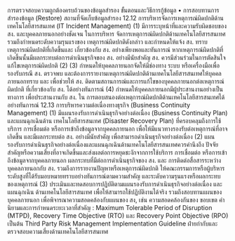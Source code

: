 การตรวจสอบความถูกต้องครบถ้วนของข้อมูลสำรอง
ขั้นตอนและวิธีการกู้ข้อมูล
• การสอบทานการสำรองข้อมูล (Restore)
สถานที่จัดเก็บข้อมูลสำรอง
12.12 การบริหารจัดการเหตุการณ์ผิดปกติด้านเทคโนโลยีสารสนเทศ (IT Incident Management)
(1) มีการระบุหน้าที่และความรับผิดชอบของ สง. และบุคคลภายนอกอย่างชัดเจน ในการบริหาร
จัดการเหตุการณ์ผิดปกติด้านเทคโนโลยีสารสนเทศ รวมถึงกำหนดระดับความรุนแรงของ
เหตุการณ์ผิดปกติดังกล่าว และกำหนดให้แจ้ง สง. ทราบเหตุการณ์ผิดปกติที่เกิดขึ้นและ
เกี่ยวข้องกับ สง. อย่างเพียงพอและทันการณ์
หากเหตุการณ์ผิดปกติที่เกิดขึ้นนั้นมีผลกระทบต่อการดำเนินธุรกิจของ สง. อย่างมีนัยสำคัญ
สง. ควรมีส่วนร่วมในการตัดสินใจแก้ไขเหตุการณ์ผิดปกติ
(2)
(3) กำหนดให้บุคคลภายนอกจัดให้มีช่องทาง ระบบ หรือเครื่องมือเพื่อรองรับกรณี สง. ตรวจพบ
และต้องการรายงานเหตุการณ์ผิดปกติด้านเทคโนโลยีสารสนเทศให้บุคคลภายนอกทราบ และ
เพื่อช่วยให้ สง. ติดตามสถานการณ์และการแก้ไขของบุคคลภายนอกต่อเหตุการณ์ผิดปกติ
ที่เกี่ยวข้องกับ สง. ได้อย่างทันการณ์
(4) กําหนดให้บุคคลภายนอกมีผู้ประสานงานอย่างเป็นทางการ เพื่อประสานงานกับ สง. ใน
การตอบสนองต่อเหตุการณ์ผิดปกติด้านเทคโนโลยีสารสนเทศได้อย่างทันการณ์
12.13 การบริหารความต่อเนื่องทางธุรกิจ (Business Continuity Management)
(1) มีแผนรองรับการดำเนินธุรกิจอย่างต่อเนื่อง (Business Continuity Plan) และแผนฉุกเฉินด้าน
เทคโนโลยีสารสนเทศ (Disaster Recovery Plan) ที่ครอบคลุมถึงการใช้บริการ การเชื่อมต่อ
หรือการเข้าถึงข้อมูลจากบุคคลภายนอก เพื่อให้มีแนวทางรองรับต่อเหตุการณ์ที่อาจเกิดขึ้น
และมีผลกระทบต่อ สง. อย่างมีนัยสำคัญ เพื่อสามารถดำเนินธุรกิจอย่างต่อเนื่อง
(2) แผนรองรับการดำเนินธุรกิจอย่างต่อเนื่องและแผนฉุกเฉินด้านเทคโนโลยีสารสนเทศควรคำนึงถึง
ปัจจัยสำคัญหรือความเสี่ยงที่อาจเกิดขึ้นและส่งผลต่อการหยุดชะงักจากการใช้บริการ
การเชื่อมต่อ
หรือการเข้าถึงข้อมูลจากบุคคลภายนอก ผลกระทบที่มีต่อการดำเนินธุรกิจของ สง. และ
การติดต่อสื่อสารระหว่างบุคคลภายนอกกับ สง. รวมถึงการรายงานปัญหาหรือเหตุการณ์ผิดปกติ
ให้คณะกรรมการหรือผู้บริหารระดับสูงที่ได้รับมอบหมายทราบอย่างทันการณ์ตามความสำคัญ
และระดับความรุนแรงหรือผลกระทบของเหตุการณ์
(3) ประเมินและทดสอบการปฏิบัติตามแผนรองรับการดำเนินธุรกิจอย่างต่อเนื่อง และแผนฉุกเฉิน
ด้านเทคโนโลยีสารสนเทศ เพื่อให้สามารถใช้ปฏิบัติงานได้จริง รวมถึงสอบทานแผนของ
บุคคลภายนอก เพื่อพิจารณาความสอดคล้องกับแผนของ สง, เช่น ความสอดคล้องกันของ
ขอบเขต คำนิยามและการกำหนดระยะเวลาที่สำคัญ : Maximum Tolerable Period of
Disruption (MTPD), Recovery Time Objective (RTO) และ Recovery Point
Objective (RPO) เป็นต้น
Third Party Risk Management Implementation Guideline
ฝ่ายกำกับและตรวจสอบความเสี่ยงด้านเทคโนโลยีสารสนเทศ
